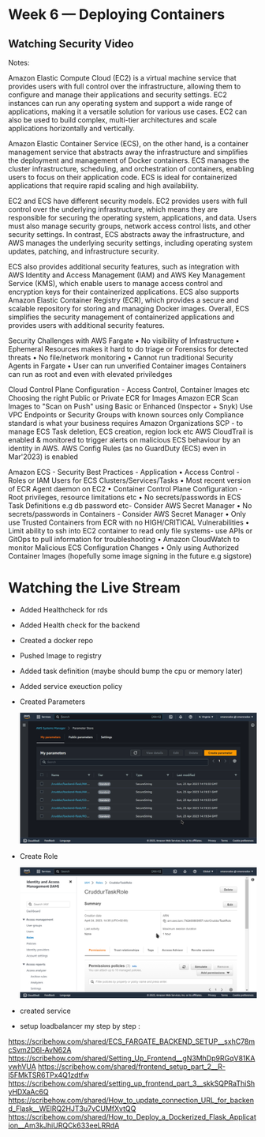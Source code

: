 # Week 6 — Deploying Containers

## Watching Security Video


Notes:

Amazon Elastic Compute Cloud (EC2) is a
virtual machine service that provides users with
full control over the infrastructure, allowing
them to configure and manage their
applications and security settings. EC2
instances can run any operating system and
support a wide range of applications, making it
a versatile solution for various use cases. EC2
can also be used to build complex, multi-tier
architectures and scale applications
horizontally and vertically.


Amazon Elastic Container Service (ECS), on the
other hand, is a container management service
that abstracts away the infrastructure and
simplifies the deployment and management of
Docker containers. ECS manages the cluster
infrastructure, scheduling, and orchestration of
containers, enabling users to focus on their
application code. ECS is ideal for containerized
applications that require rapid scaling and high
availability.


EC2 and ECS have different security models.
EC2 provides users with full control over the
underlying infrastructure, which means they
are responsible for securing the operating
system, applications, and data. Users must also
manage security groups, network access
control lists, and other security settings. In
contrast, ECS abstracts away the infrastructure,
and AWS manages the underlying security
settings, including operating system updates,
patching, and infrastructure security.


ECS also provides additional security features,
such as integration with AWS Identity and
Access Management (IAM) and AWS Key
Management Service (KMS), which enable
users to manage access control and encryption
keys for their containerized applications. ECS
also supports Amazon Elastic Container
Registry (ECR), which provides a secure and
scalable repository for storing and managing
Docker images. Overall, ECS simplifies the
security management of containerized
applications and provides users with additional
security features.

Security Challenges with AWS
Fargate
• No visibility of Infrastructure
• Ephemeral Resources makes it hard to do triage or
Forensics for detected threats
• No file/network monitoring
• Cannot run traditional Security Agents in Fargate
• User can run unverified Container images
Containers can run as root and even with elevated
priviledges


Cloud Control Plane Configuration - Access Control, Container Images etc
Choosing the right Public or Private ECR for Images
Amazon ECR Scan Images to "Scan on Push" using Basic or Enhanced
(Inspector + Snyk)
Use VPC Endpoints or Security Groups with known sources only
Compliance standard is what your business requires
Amazon Organizations SCP - to manage ECS Task deletion, ECS creation,
region lock etc
AWS CloudTrail is enabled & monitored to trigger alerts on malicious
ECS behaviour by an identity in AWS.
AWS Config Rules (as no GuardDuty (ECS) even in Mar'2023) is enabled


Amazon ECS - Security Best Practices - Application
• Access Control - Roles or IAM Users for ECS Clusters/Services/Tasks
• Most recent version of ECR Agent daemon on EC2
• Container Control Plane Configuration - Root privileges, resource
limitations etc
• No secrets/passwords in ECS Task Definitions e.g db password etc-
Consider AWS Secret Manager
• No secrets/passwords in Containers - Consider AWS Secret Manager
• Only use Trusted Containers from ECR with no HIGH/CRITICAL
Vulnerabilities
• Limit ability to ssh into EC2 container to read only file systems- use
APIs or GitOps to pull information for troubleshooting
• Amazon CloudWatch to monitor Malicious ECS Configuration Changes
• Only using Authorized Container Images (hopefully some image signing
in the future e.g sigstore)

# Watching the Live Stream

* Added Healthcheck for rds
* Added Health check for the backend
* Created a docker repo
* Pushed Image to registry
* Added task definition (maybe should bump the cpu or memory later)
* Added service exeuction policy
* Created Parameters
  
   ![](assets/week6/paramter_store.png)

* Create Role
   
   ![](assets/week6/createrole.png)

* created service
* setup loadbalancer
my step by step :


https://scribehow.com/shared/ECS_FARGATE_BACKEND_SETUP__sxhC78mcSvm2D6l-AvN62A
https://scribehow.com/shared/Setting_Up_Frontend__gN3MhDp9RGqV81KAvwhVUA
https://scribehow.com/shared/frontend_setup_part_2__R-l5FMkTSR6TPx4Q1zdtfw
https://scribehow.com/shared/setting_up_frontend_part_3__skkSQPRaThiShyHDXaAc6Q
https://scribehow.com/shared/How_to_update_connection_URL_for_backend_Flask__WElRQ2HJT3u7vCUMfXvtQQ
https://scribehow.com/shared/How_to_Deploy_a_Dockerized_Flask_Application__Am3kJhiURQCk633eeLRRdA
